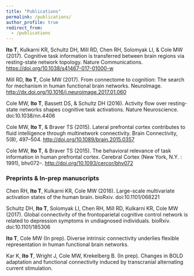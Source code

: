 ```yaml
---
title: "Publications"
permalink: /publications/
author_profile: true
redirect_from:
  - /publications
---
```


**Ito T**, Kulkarni KR, Schultz DH, Mill RD, Chen RH, Solomyak LI, & Cole MW (2017). Cognitive task information is transferred between brain regions via resting-state network topology. Nature Communications. https://doi.org/10.1038/s41467-017-01000-w

Mill RD, **Ito T**, Cole MW (2017). From connectome to cognition: The search for mechanism in human functional brain networks. NeuroImage. http://dx.doi.org/10.1016/j.neuroimage.2017.01.060

Cole MW, **Ito T**, Bassett DS, & Schultz DH (2016). Activity flow over resting-state networks shapes cognitive task activations. Nature Neuroscience. doi:10.1038/nn.4406

Cole MW, **Ito T**, & Braver TS (2015). Lateral prefrontal cortex contributes to fluid intelligence through multinetwork connectivity. Brain Connectivity, 5(8), 497–504. http://doi.org/10.1089/brain.2015.0357

Cole MW, **Ito T**, & Braver TS (2015). The behavioral relevance of task information in human prefrontal cortex. Cerebral Cortex (New York, N.Y. : 1991), bhv072–. http://doi.org/10.1093/cercor/bhv072

### Preprints & In-prep manuscripts

Chen RH, **Ito T**, Kulkarni KR, Cole MW (2016). Large-scale multivariate activation states of the human brain. bioRxiv. doi:10.1101/068221

Schultz DH, **Ito T**, Solomyak LI, Chen RH, Mill RD, Kulkarni KR, Cole MW (2017). Global connectivity of the frontoparietal cognitive control network is related to depression symptoms in undiagnosed individuals. bioRxiv. doi:10.1101/185306

**Ito T**, Cole MW (In prep). Diverse intrinsic connectivity underlies flexible representation in human functional brain networks.

Kar K, **Ito T**, Wright J, Cole MW, Krekelberg B. (In prep). Changes in BOLD adaptation and functional connectivity induced by transcranial alternating current stimulation.
